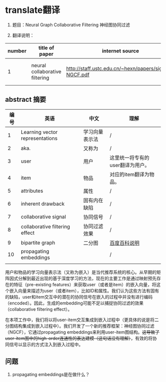 # translate翻译

1. 题目：Neural Graph Collaborative Filtering
神经图协同过滤

2. 翻译说明：

|number|title of paper|internet source|local source|correlative field|illustration|
|---|---|---|---|---|---|
|1|neural collaborative filtering|<http://staff.ustc.edu.cn/~hexn/papers/sigir19-NGCF.pdf>|/|recommonder system|English translate into chinese|

## abstract 摘要

|编号|英语|中文|理解|
|---|---|---|---|
|1|Learning vector representations|学习向量表示法|/|
|2|aka.|又称为|/|
|3|user|用户|这里统一将专有的user翻译为用户。|
|4|item|物品|对应的item翻译为物品。|
|5|attributes|属性|/|
|6|inherent drawback|固有内在缺陷|/|
|7|collaborative signal|协同信号|/|
|8|collaborative filtering effect|协同过滤效果|/|
|9|bipartite graph|二分图|[百度百科说明](https://baike.baidu.com/item/%E4%BA%8C%E5%88%86%E5%9B%BE/9089095)|
|10|propagating embeddings||/|
|||||

用户和物品的学习向量表示法（又称为嵌入）是当代推荐系统的核心。从早期的矩阵因式分解到最近出现的基于深度学习的方法，现在的主要工作是通过映射预先存在的特征（pre-existing features）来获取user（或者是item）的嵌入向量，将这个嵌入向量来描述为user（或者item），比如ID和属性。我们认为这些方法有固有的缺陷，user和item交互中的潜在的协同信号在嵌入的过程中并没有进行编码（encoded）。因此，生成的embedding可能不足以捕捉协同过滤的效果（collaborative filtering effect）。

在本项工作中，我们将以将user-item交互集成到嵌入过程中（更具体的说是将二分图结构集成到嵌入过程中）。我们开发了一个新的推荐框架：神经图协同过滤（NGCF），它通过propagating embeddings来利用user-item图结构。~~这导致了user-item图中的high-order连通性的表达建模（这句话没有理解）~~，有效的将协同信号以显示的方式注入到嵌入过程中。


## 问题

1. propagating embeddings是在做什么？